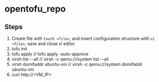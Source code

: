 # opentofu_repo

## Steps
1. Create file with ```touch <file>```, and insert configuration structure with ```vi <file>```, save and close vi editor
2. tofu init
3. tofu apply // tofu apply -auto-approve
4. virsh list --all // virsh -c qemu:///system list --all
5. virsh domifaddr ubuntu-vm // virsh -c qemu:///system domifaddr ubuntu-vm
6. curl http://<VM_IP>
